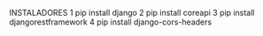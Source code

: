 INSTALADORES
1 pip install django
2 pip install coreapi
3 pip install djangorestframework
4 pip install django-cors-headers
